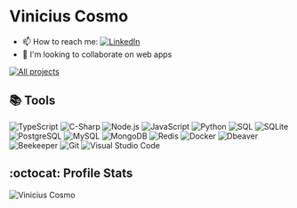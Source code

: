 # Vinicius Cosmo

<!-- - 🔭 I’m currently working on [![LoryBlue](https://custom-icon-badges.demolab.com/badge/-LoryBlu-1F222E?style=for-the-badge&logoColor=white&logo=repo)](https://github.com/loryblu/loryblu-api) -->
<!-- - 🌱 I’m currently learning ![c-Sharp](https://img.shields.io/badge/C%20Sharp-ff2020.svg?logo=csharp&logoColor=f2f2f2) -->
- 📫 How to reach me: [![LinkedIn](https://img.shields.io/badge/Vinicius%20Cosmo-007ACC.svg?logo=linkedin&logoColor=white)](https://www.linkedin.com/in/vinicius-cosmo-me/)
- 👯 I'm looking to collaborate on web apps
<!-- - 💬 Ask me about JavaScript -->

[![All projects](https://custom-icon-badges.demolab.com/badge/-Click%20Here%20For%20All%20My%20Repos-1F222E?style=for-the-badge&logoColor=white&logo=repo)](https://github.com/viniciuscosmome?tab=repositories&sort=stargazers)

## :books: Tools

![TypeScript](https://img.shields.io/badge/TypeScript-007ACC.svg?logo=typescript&logoColor=white)
![C-Sharp](https://img.shields.io/badge/C%20Sharp-316192.svg?logo=c&logoColor=white)
![Node.js](https://img.shields.io/badge/Node.js-43853D.svg?logo=node.js&logoColor=white)
![JavaScript](https://img.shields.io/badge/JavaScript-F7DF1E.svg?logo=javascript&logoColor=black)
![Python](https://img.shields.io/badge/Python-14354C.svg?logo=python&logoColor=white)
![SQL](https://custom-icon-badges.demolab.com/badge/SQL-025E8C.svg?logo=database&logoColor=white)
![SQLite](https://img.shields.io/badge/SQLite-07405e.svg?logo=sqlite&logoColor=white)
![PostgreSQL](https://img.shields.io/badge/PostgreSQL-316192.svg?logo=postgresql&logoColor=white)
![MySQL](https://img.shields.io/badge/MySQL-00f.svg?logo=mysql&logoColor=white)
![MongoDB](https://img.shields.io/badge/MongoDB-4ea94b.svg?logo=mongodb&logoColor=white)
![Redis](https://img.shields.io/badge/Redis-ff2020.svg?logo=redis&logoColor=f2f2f2)
![Docker](https://img.shields.io/badge/Docker-0078d7.svg?logo=docker&logoColor=white)
![Dbeaver](https://custom-icon-badges.demolab.com/badge/-Dbeaver-372923?logo=dbeaver-mono&logoColor=white)
![Beekeeper](https://custom-icon-badges.demolab.com/badge/-Beekeeper-ffea17?logo=beekeeper.studio&logoColor=black)
![Git](https://img.shields.io/badge/Git-F05033.svg?logo=git&logoColor=white)
![Visual Studio Code](https://img.shields.io/badge/Visual%20Studio%20Code-0078d7.svg?logo=visual-studio-code&logoColor=white)

<!-- ![PHP](https://img.shields.io/badge/PHP-777BB4.svg?logo=php&logoColor=white) -->
<!-- ![Top Langs](https://github-readme-stats.vercel.app/api/top-langs/?username=viniciuscosmome&hide_progress=true&&custom_title=Top%20langs&bg_color=1a1b27&border_color=0000&theme=github_dark&text_color=70a5fd&title_color=70a5fd) -->

## :octocat: Profile Stats

![Vinicius Cosmo](https://github-readme-stats.vercel.app/api?username=viniciuscosmome&custom_title=Cosmo%20profile%20stats&bg_color=1a1b27&border_color=0000&theme=github_dark&text_color=70a5fd&title_color=70a5fd)
